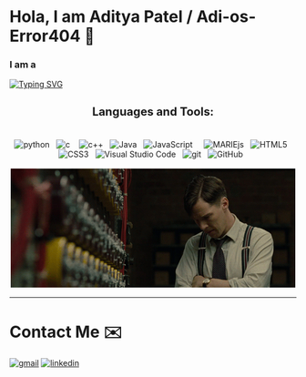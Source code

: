 
# Hola, I am Aditya Patel / Adi-os-Error404 👋

<h3><b>I am a</b></h3>

[![Typing SVG](https://readme-typing-svg.demolab.com?font=VT323&size=36&duration=3000&pause=1000&color=63D471&width=500&height=70&lines=COMPUTER+SCIENCE+STUDENT;PROGRAMMER;ELECTRONIC+SPECIALIST;PHYSICS+TUTOR;MATHEMATICS+TUTOR;WORKSHOP+ORGANIZER)](https://git.io/typing-svg)

<h3 align="center" style="font-size:20px;">Languages and Tools:</h3>
<br/>
<div align="center">
<img alt="python" width="40px" src="https://cdn.jsdelivr.net/gh/devicons/devicon/icons/python/python-original.svg"/>
    <span>&#160;<span>
<img alt="c" width="35px" src="https://upload.wikimedia.org/wikipedia/commons/thumb/1/18/C_Programming_Language.svg/760px-C_Programming_Language.svg.png?20201031132917"/
    <span>&#160;<span>
      <span>&#160;<span>
<img alt="c++" width="35px" src="https://upload.wikimedia.org/wikipedia/commons/1/18/ISO_C%2B%2B_Logo.svg"/>
    <span>&#160;<span>
<img alt="Java" width="40px" src="https://cdn.jsdelivr.net/gh/devicons/devicon/icons/java/java-original.svg"/>
     <span>&#160;<span>
<img alt="JavaScript" width="40px" src="https://cdn.jsdelivr.net/gh/devicons/devicon/icons/javascript/javascript-original.svg"/>
     <span>&#160;<span>
     <span>&#160;<span>
<img alt="MARIEjs" width="40px" src="https://marie.js.org/images/logo.png"/>
     <span>&#160;<span>
<img alt="HTML5" width="40px" src="https://cdn.jsdelivr.net/gh/devicons/devicon/icons/html5/html5-original.svg"/>
     <span>&#160;<span>
<img alt="CSS3" width="40px" src="https://cdn.jsdelivr.net/gh/devicons/devicon/icons/css3/css3-original.svg"/>
     <span>&#160;<span>
<img alt="Visual Studio Code" width="40px" src="https://cdn.jsdelivr.net/gh/devicons/devicon/icons/vscode/vscode-original.svg"/>
     <span>&#160;<span>
<img alt="git" width="40px" src="https://cdn.jsdelivr.net/gh/devicons/devicon/icons/git/git-original.svg"/>
     <span>&#160;<span>
<img alt="GitHub" width="40px" src="https://user-images.githubusercontent.com/3369400/139447912-e0f43f33-6d9f-45f8-be46-2df5bbc91289.png"/>
     <span>&#160;<span>
<br/><br/>
<img src="/9dzj.gif?raw=true"/>
</div>

---
# Contact Me ✉️
[![gmail](https://img.shields.io/badge/Gmail-D14836?style=for-the-badge&logo=gmail&logoColor=white)](mailto:adityap902021@gmail.com)
[![linkedin](https://img.shields.io/badge/linkedin-0A66C2?style=for-the-badge&logo=linkedin&logoColor=white)](https://www.linkedin.com/in/aditya-h-patel)
